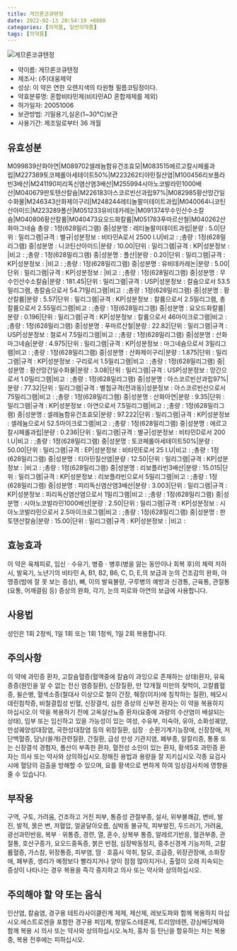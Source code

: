 ```yaml
---
title: 게므론코큐텐정
date: 2022-02-13 20:54:19 +0800
categories: [의약품, 일반의약품]
tags: [의약품]
---
```

![게므론코큐텐정](https://nedrug.mfds.go.kr/pbp/cmn/itemImageDownload/147428288104000082)

- 약이름: 게므론코큐텐정
- 제조사: (주)대웅제약
- 성상: 이 약은 연한 오렌지색의 타원형 필름코팅정이다.
- 약효분류명: 혼합비타민제(비타민AD 혼합제제를 제외)
- 허가일자: 20051006
- 보관방법: 기밀용기,실온(1~30℃)보관
- 사용기간: 제조일로부터 36 개월
## 유효성분
M099839산화아연|M089702셀레늄함유건조효모|M083515에르고칼시페롤과립|M227389토코페롤아세테이트50%|M223262티아민질산염|M100456리보플라빈3배산|M241190피리독신염산염3배산|M255994시아노코발라민1000배산|M040679판토텐산칼슘|M226183아스코르빈산과립97%|M082985황산망간일수화물|M246343산화제이구리|M248244레티놀팔미테이트과립|M040064니코틴산아미드|M223289폴산|M051233유비데카레논|M091374무수인산수소칼슘|M040806황산칼륨|M040473요오드화칼륨|M051783푸마르산철|M040262산화마그네슘
총량 : 1정(628밀리그램) 중|성분명 : 레티놀팔미테이트과립|분량 : 5.0|단위 : 밀리그램|규격 : 별규|성분정보 : 비타민A로서 2500 I.U|비고 : ;총량 : 1정(628밀리그램) 중|성분명 : 니코틴산아미드|분량 : 10.00|단위 : 밀리그램|규격 : KP|성분정보 : |비고 : ;총량 : 1정(628밀리그램) 중|성분명 : 폴산|분량 : 0.20|단위 : 밀리그램|규격 : KP|성분정보 : |비고 : ;총량 : 1정(628밀리그램) 중|성분명 : 유비데카레논|분량 : 5.00|단위 : 밀리그램|규격 : KP|성분정보 : |비고 : ;총량 : 1정(628밀리그램) 중|성분명 : 무수인산수소칼슘|분량 : 181.45|단위 : 밀리그램|규격 : USP|성분정보 : 칼슘으로서 53.5밀리그램, 총칼슘으로서 54.71밀리그램|비고 : ;총량 : 1정(628밀리그램) 중|성분명 : 황산칼륨|분량 : 5.57|단위 : 밀리그램|규격 : KP|성분정보 : 칼륨으로서 2.5밀리그램, 총칼륨으로서 2.55밀리그램|비고 : ;총량 : 1정(628밀리그램) 중|성분명 : 요오드화칼륨|분량 : 0.196|단위 : 밀리그램|규격 : KP|성분정보 : 칼륨으로서 46마이크로그램|비고 : ;총량 : 1정(628밀리그램) 중|성분명 : 푸마르산철|분량 : 22.82|단위 : 밀리그램|규격 : USP|성분정보 : 철로서 7.5밀리그램|비고 : ;총량 : 1정(628밀리그램) 중|성분명 : 산화마그네슘|분량 : 4.975|단위 : 밀리그램|규격 : KP|성분정보 : 마그네슘으로서 3밀리그램|비고 : ;총량 : 1정(628밀리그램) 중|성분명 : 산화제이구리|분량 : 1.875|단위 : 밀리그램|규격 : KP|성분정보 : 구리로서 1.5밀리그램|비고 : ;총량 : 1정(628밀리그램) 중|성분명 : 황산망간일수화물|분량 : 3.08|단위 : 밀리그램|규격 : USP|성분정보 : 망간으로서 1.0밀리그램|비고 : ;총량 : 1정(628밀리그램) 중|성분명 : 아스코르빈산과립97%|분량 : 77.32|단위 : 밀리그램|규격 : 별첨규격(전과동)|성분정보 : 아스코르빈산으로서 75밀리그램|비고 : ;총량 : 1정(628밀리그램) 중|성분명 : 산화아연|분량 : 9.35|단위 : 밀리그램|규격 : KP|성분정보 : 아연으로서 7.5밀리그램|비고 : ;총량 : 1정(628밀리그램) 중|성분명 : 셀레늄함유건조효모|분량 : 97.222|단위 : 밀리그램|규격 : KP|성분정보 : 셀레늄으로서 52.5마이크로그램|비고 : ;총량 : 1정(628밀리그램) 중|성분명 : 에르고칼시페롤과립|분량 : 0.236|단위 : 밀리그램|규격 : 별규|성분정보 : 비타민D로서 200 I.U|비고 : ;총량 : 1정(628밀리그램) 중|성분명 : 토코페롤아세테이트50%|분량 : 50.00|단위 : 밀리그램|규격 : EP|성분정보 : 비타민E로서 25 I.U|비고 : ;총량 : 1정(628밀리그램) 중|성분명 : 티아민질산염|분량 : 12.50|단위 : 밀리그램|규격 : KP|성분정보 : |비고 : ;총량 : 1정(628밀리그램) 중|성분명 : 리보플라빈3배산|분량 : 15.015|단위 : 밀리그램|규격 : KP|성분정보 : 리보플라빈으로서 5밀리그램|비고 : ;총량 : 1정(628밀리그램) 중|성분명 : 피리독신염산염3배산|분량 : 3.003|단위 : 밀리그램|규격 : KP|성분정보 : 피리독신염산염으로서 1밀리그램|비고 : ;총량 : 1정(628밀리그램) 중|성분명 : 시아노코발라민1000배산|분량 : 2.50|단위 : 밀리그램|규격 : KP|성분정보 : 시아노코발라민으로서 2.5마이크로그램|비고 : ;총량 : 1정(628밀리그램) 중|성분명 : 판토텐산칼슘|분량 : 15.00|단위 : 밀리그램|규격 : KP|성분정보 : |비고 :
## 효능효과
이 약은 육체피로, 임신ㆍ수유기, 병중ㆍ병후(병을 앓는 동안이나 회복 후)의 체력 저하 시, 발육기, 노년기의 비타민 A, B1, B2, B6, C, D, E,의 보급과 눈의 건조감의 완화, 야맹증(밤에 잘 못 보는 증상), 뼈, 이의 발육불량, 구루병의 예방과 신경통, 근육통, 관절통(요통, 어깨결림 등) 증상의 완화, 각기, 눈의 피로와 아연의 보급에 사용합니다.
## 사용법
성인은 1회 2정씩, 1일 1회 또는 1회 1정씩, 1일 2회 복용합니다.
## 주의사항
이 약에 과민증 환자, 고칼슘혈증(혈액중에 칼슘이 과잉으로 존재하는 상태)환자, 유육종증(원인을 알 수 없는 전신 염증질환), 신장질환, 만 12개월 미만의 젖먹이, 고칼륨혈증, 윌슨병, 혈색소증(철대사 이상으로 철이 간장, 췌장(이자)에 침착하는 질환), 헤모시데린침착증, 비철결핍성 빈혈, 신장결석, 심한 증상의 신부전 환자는 이 약을 복용하지 마십시오.이 약을 복용하기 전에 고옥살산뇨증 환자(요중에 과량의 수산염이 배설되는 상태), 임부 또는 임신하고 있을 가능성이 있는 여성, 수유부, 미숙아, 유아, 소화성궤양, 만성궤양성대장염, 국한성대장염 등의 위장질환, 심장ㆍ순환기계기능장애, 신장장애, 저단백혈증, 담낭(쓸개)관련질환, 간질환, 급성 만성 기관지염, 폐부종, 알칼리증, 통풍 또는 신장결석 경험자, 폴산이 부족한 환자, 혈전성 소인이 있는 환자, 황색5호 과민증 환자는 의사 또는 약사와 상의하십시오.정해진 용법과 용량을 잘 지키십시오.각종 요검사 시에 혈당의 검출을 방해할 수 있으며, 요를 황색으로 변하게 하여 임상검사치에 영향을 줄 수 있습니다.
## 부작용
구역, 구토, 가려움, 건조하고 거친 피부, 통증성 관절부종, 설사, 위부불쾌감, 변비, 발진, 발적, 묽은 변, 저혈압, 얼굴달아오름, 심박동 불규칙, 피부발진, 두드러기, 가려움, 광선과민반응, 복부ㆍ위통증, 경련, 열, 혼수, 상복부 통증, 알레르기반응, 혈관부종, 관절통, 호산구증가, 요오드중독증, 붉은 반점, 심장박동정지, 중추신경계 기능저하, 고칼륨혈증, 가스참, 위장통증, 피부염, 땀ㆍ호흡시 악취, 탈모, 조급증, 위장관장애, 소화장애, 폐부종, 생리가 예정보다 빨라지거나 양이 점점 많아지거나, 출혈이 오래 지속되는 증상이 나타나는 경우 복용을 즉각 중지하고 의사 또는 약사와 상의하십시오.
## 주의해야 할 약 또는 음식
인산염, 칼슘염, 경구용 테트라사이클린계 제제, 제산제, 레보도파와 함께 복용하지 마십시오.에스트로겐을 포함한 경구용 피임제, 항알도스테론제, 트리암테렌, 강심배당체와 함께 복용 시 의사 또는 약사와 상의하십시오.녹차, 홍차 등 탄닌을 함유하는 차는 복용 중, 복용 전후에는 피하십시오.
